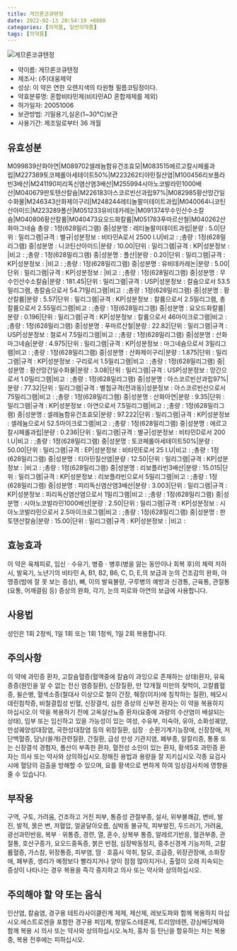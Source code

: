 ```yaml
---
title: 게므론코큐텐정
date: 2022-02-13 20:54:19 +0800
categories: [의약품, 일반의약품]
tags: [의약품]
---
```

![게므론코큐텐정](https://nedrug.mfds.go.kr/pbp/cmn/itemImageDownload/147428288104000082)

- 약이름: 게므론코큐텐정
- 제조사: (주)대웅제약
- 성상: 이 약은 연한 오렌지색의 타원형 필름코팅정이다.
- 약효분류명: 혼합비타민제(비타민AD 혼합제제를 제외)
- 허가일자: 20051006
- 보관방법: 기밀용기,실온(1~30℃)보관
- 사용기간: 제조일로부터 36 개월
## 유효성분
M099839산화아연|M089702셀레늄함유건조효모|M083515에르고칼시페롤과립|M227389토코페롤아세테이트50%|M223262티아민질산염|M100456리보플라빈3배산|M241190피리독신염산염3배산|M255994시아노코발라민1000배산|M040679판토텐산칼슘|M226183아스코르빈산과립97%|M082985황산망간일수화물|M246343산화제이구리|M248244레티놀팔미테이트과립|M040064니코틴산아미드|M223289폴산|M051233유비데카레논|M091374무수인산수소칼슘|M040806황산칼륨|M040473요오드화칼륨|M051783푸마르산철|M040262산화마그네슘
총량 : 1정(628밀리그램) 중|성분명 : 레티놀팔미테이트과립|분량 : 5.0|단위 : 밀리그램|규격 : 별규|성분정보 : 비타민A로서 2500 I.U|비고 : ;총량 : 1정(628밀리그램) 중|성분명 : 니코틴산아미드|분량 : 10.00|단위 : 밀리그램|규격 : KP|성분정보 : |비고 : ;총량 : 1정(628밀리그램) 중|성분명 : 폴산|분량 : 0.20|단위 : 밀리그램|규격 : KP|성분정보 : |비고 : ;총량 : 1정(628밀리그램) 중|성분명 : 유비데카레논|분량 : 5.00|단위 : 밀리그램|규격 : KP|성분정보 : |비고 : ;총량 : 1정(628밀리그램) 중|성분명 : 무수인산수소칼슘|분량 : 181.45|단위 : 밀리그램|규격 : USP|성분정보 : 칼슘으로서 53.5밀리그램, 총칼슘으로서 54.71밀리그램|비고 : ;총량 : 1정(628밀리그램) 중|성분명 : 황산칼륨|분량 : 5.57|단위 : 밀리그램|규격 : KP|성분정보 : 칼륨으로서 2.5밀리그램, 총칼륨으로서 2.55밀리그램|비고 : ;총량 : 1정(628밀리그램) 중|성분명 : 요오드화칼륨|분량 : 0.196|단위 : 밀리그램|규격 : KP|성분정보 : 칼륨으로서 46마이크로그램|비고 : ;총량 : 1정(628밀리그램) 중|성분명 : 푸마르산철|분량 : 22.82|단위 : 밀리그램|규격 : USP|성분정보 : 철로서 7.5밀리그램|비고 : ;총량 : 1정(628밀리그램) 중|성분명 : 산화마그네슘|분량 : 4.975|단위 : 밀리그램|규격 : KP|성분정보 : 마그네슘으로서 3밀리그램|비고 : ;총량 : 1정(628밀리그램) 중|성분명 : 산화제이구리|분량 : 1.875|단위 : 밀리그램|규격 : KP|성분정보 : 구리로서 1.5밀리그램|비고 : ;총량 : 1정(628밀리그램) 중|성분명 : 황산망간일수화물|분량 : 3.08|단위 : 밀리그램|규격 : USP|성분정보 : 망간으로서 1.0밀리그램|비고 : ;총량 : 1정(628밀리그램) 중|성분명 : 아스코르빈산과립97%|분량 : 77.32|단위 : 밀리그램|규격 : 별첨규격(전과동)|성분정보 : 아스코르빈산으로서 75밀리그램|비고 : ;총량 : 1정(628밀리그램) 중|성분명 : 산화아연|분량 : 9.35|단위 : 밀리그램|규격 : KP|성분정보 : 아연으로서 7.5밀리그램|비고 : ;총량 : 1정(628밀리그램) 중|성분명 : 셀레늄함유건조효모|분량 : 97.222|단위 : 밀리그램|규격 : KP|성분정보 : 셀레늄으로서 52.5마이크로그램|비고 : ;총량 : 1정(628밀리그램) 중|성분명 : 에르고칼시페롤과립|분량 : 0.236|단위 : 밀리그램|규격 : 별규|성분정보 : 비타민D로서 200 I.U|비고 : ;총량 : 1정(628밀리그램) 중|성분명 : 토코페롤아세테이트50%|분량 : 50.00|단위 : 밀리그램|규격 : EP|성분정보 : 비타민E로서 25 I.U|비고 : ;총량 : 1정(628밀리그램) 중|성분명 : 티아민질산염|분량 : 12.50|단위 : 밀리그램|규격 : KP|성분정보 : |비고 : ;총량 : 1정(628밀리그램) 중|성분명 : 리보플라빈3배산|분량 : 15.015|단위 : 밀리그램|규격 : KP|성분정보 : 리보플라빈으로서 5밀리그램|비고 : ;총량 : 1정(628밀리그램) 중|성분명 : 피리독신염산염3배산|분량 : 3.003|단위 : 밀리그램|규격 : KP|성분정보 : 피리독신염산염으로서 1밀리그램|비고 : ;총량 : 1정(628밀리그램) 중|성분명 : 시아노코발라민1000배산|분량 : 2.50|단위 : 밀리그램|규격 : KP|성분정보 : 시아노코발라민으로서 2.5마이크로그램|비고 : ;총량 : 1정(628밀리그램) 중|성분명 : 판토텐산칼슘|분량 : 15.00|단위 : 밀리그램|규격 : KP|성분정보 : |비고 :
## 효능효과
이 약은 육체피로, 임신ㆍ수유기, 병중ㆍ병후(병을 앓는 동안이나 회복 후)의 체력 저하 시, 발육기, 노년기의 비타민 A, B1, B2, B6, C, D, E,의 보급과 눈의 건조감의 완화, 야맹증(밤에 잘 못 보는 증상), 뼈, 이의 발육불량, 구루병의 예방과 신경통, 근육통, 관절통(요통, 어깨결림 등) 증상의 완화, 각기, 눈의 피로와 아연의 보급에 사용합니다.
## 사용법
성인은 1회 2정씩, 1일 1회 또는 1회 1정씩, 1일 2회 복용합니다.
## 주의사항
이 약에 과민증 환자, 고칼슘혈증(혈액중에 칼슘이 과잉으로 존재하는 상태)환자, 유육종증(원인을 알 수 없는 전신 염증질환), 신장질환, 만 12개월 미만의 젖먹이, 고칼륨혈증, 윌슨병, 혈색소증(철대사 이상으로 철이 간장, 췌장(이자)에 침착하는 질환), 헤모시데린침착증, 비철결핍성 빈혈, 신장결석, 심한 증상의 신부전 환자는 이 약을 복용하지 마십시오.이 약을 복용하기 전에 고옥살산뇨증 환자(요중에 과량의 수산염이 배설되는 상태), 임부 또는 임신하고 있을 가능성이 있는 여성, 수유부, 미숙아, 유아, 소화성궤양, 만성궤양성대장염, 국한성대장염 등의 위장질환, 심장ㆍ순환기계기능장애, 신장장애, 저단백혈증, 담낭(쓸개)관련질환, 간질환, 급성 만성 기관지염, 폐부종, 알칼리증, 통풍 또는 신장결석 경험자, 폴산이 부족한 환자, 혈전성 소인이 있는 환자, 황색5호 과민증 환자는 의사 또는 약사와 상의하십시오.정해진 용법과 용량을 잘 지키십시오.각종 요검사 시에 혈당의 검출을 방해할 수 있으며, 요를 황색으로 변하게 하여 임상검사치에 영향을 줄 수 있습니다.
## 부작용
구역, 구토, 가려움, 건조하고 거친 피부, 통증성 관절부종, 설사, 위부불쾌감, 변비, 발진, 발적, 묽은 변, 저혈압, 얼굴달아오름, 심박동 불규칙, 피부발진, 두드러기, 가려움, 광선과민반응, 복부ㆍ위통증, 경련, 열, 혼수, 상복부 통증, 알레르기반응, 혈관부종, 관절통, 호산구증가, 요오드중독증, 붉은 반점, 심장박동정지, 중추신경계 기능저하, 고칼륨혈증, 가스참, 위장통증, 피부염, 땀ㆍ호흡시 악취, 탈모, 조급증, 위장관장애, 소화장애, 폐부종, 생리가 예정보다 빨라지거나 양이 점점 많아지거나, 출혈이 오래 지속되는 증상이 나타나는 경우 복용을 즉각 중지하고 의사 또는 약사와 상의하십시오.
## 주의해야 할 약 또는 음식
인산염, 칼슘염, 경구용 테트라사이클린계 제제, 제산제, 레보도파와 함께 복용하지 마십시오.에스트로겐을 포함한 경구용 피임제, 항알도스테론제, 트리암테렌, 강심배당체와 함께 복용 시 의사 또는 약사와 상의하십시오.녹차, 홍차 등 탄닌을 함유하는 차는 복용 중, 복용 전후에는 피하십시오.
